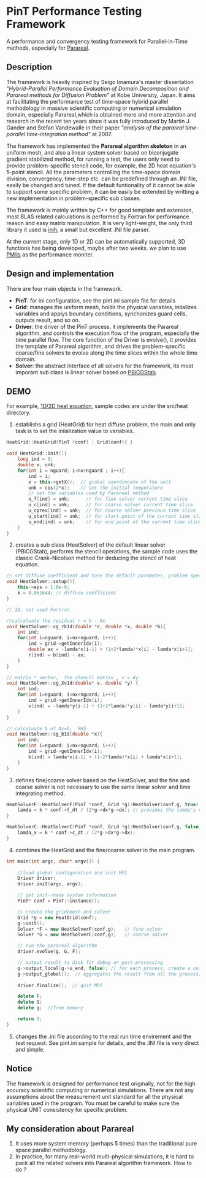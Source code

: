 # PinT Performance Testing Framework

A performance and convergency testing framework for Parallel-in-Time methods, especially for [Parareal](https://en.wikipedia.org/wiki/Parareal).

## Description

The framework is heavily inspired by Seigo Imamura's master dissertation *"Hybrid-Parallel Performance Evaluation of Domain Decomposition and Parareal methods for Diffusion Problem"* at Kobe University, Japan. It aims at facilitating the performance test of time-space hybrid parallel methodology in massive scientific computing or numerical simulation domain, especially Parareal,which is obtained more and more attention and research in the recent ten years since it was fully introduced by Martin J. Gander and Stefan Vandewalle in their paper *"analysis of the parareal time-parallel time-integration method"* at 2007.

The framework has implemented the **Parareal algorithm skeleton** in an uniform mesh, and also a linear system solver based on biconjugate gradient stabilized method, for running a test, the users only need to provide problem-specific stencil code, for example, the 2D heat equation's 5-point stencil. All the parameters controlling the time-space domain division, convergency, time-step etc. can be  predefined through an .INI file, easily be changed and tuned. If the default funtionality of it cannot be able to support some specific problem, it can be easily be extended by writting a new implementation in problem-specific sub classes. 

The framework is mainly written by C++ for good template and extension, most BLAS related calculations is performed by Fortran for performance reason and easy matrix manipulation. It is very light-weight, the only third library it used is [inih](https://github.com/benhoyt/inih), a small but excellent .INI file parser. 

At the current stage, only 1D or 2D can be automatically supported, 3D functions has being developed, maybe after two weeks. we plan to use [PMlib](https://github.com/avr-aics-riken/PMlib) as the performance moniter.  

## Design and implementation 

There are four main objects in the framework.
- **PinT**: for ini configuration, see the pint.ini sample file for details
- **Grid**: manages the uniform mesh, holds the physical variables, iniializes variables and applys boundary conditions, synchonizes guard cells, outputs result, and so on. 
- **Driver**: the driver of the PinT process. it implements the Parareal algorithm, and controls the execution flow of the program, especially the time parallel flow. The core function of the Driver is evolve(), it provides the template of Parareal algorithm, and drives the problem-specific coarse/fine solvers to evolve along the time slices within the whole time domain.    
- **Solver**: the abstract interface of all solvers for the framework, its most imporant sub class is linear solver based on [PBiCGStab](https://en.wikipedia.org/wiki/Biconjugate_gradient_stabilized_method).

## DEMO

For example, [1D/2D heat equation](https://commons.wikimedia.org/wiki/File:Heatequation_exampleB.gif), sample codes are under the src/heat directory.

1. establishs a grid (HeatGrid) for heat diffuse problem, the main and only task is to set the iniialization value to variables.

```c++
HeatGrid::HeatGrid(PinT *conf) : Grid(conf){ } 

void HeatGrid::init(){
    long ind = 0;
    double x, unk;
    for(int i = nguard; i<nx+nguard ; i++){
        ind = i;
        x = this->getX();  // global coordincate of the cell
        unk = cos(2*x);    // set the initial temperature
        // set the variables used by Parareal method 
        u_f[ind] = unk;      // for fine solver current time slice 
        u_c[ind] = unk;      // for coarse solver current time slice 
        u_cprev[ind] = unk;  // for coarse solver previous time slice
        u_start[ind] = unk;  // for start point of the current time slice
        u_end[ind] = unk;    // for end point of the current time slice
    }
}
```
2. creates a sub class (HeatSolver) of the default linear solver (PBiCGStab), performs the stencil operations, the sample code uses the classic Crank–Nicolson method for deducing the stencil of heat equation.

```c++
// set diffuse coefficient and tune the default parameter, problem specific
void HeatSolver::setup(){
    this->eps = 1.0e-6;
    k = 0.061644; // diffuse coefficient 
}

// 1D, not used Fortran

//calcaluate the residual r = b - Ax
void HeatSolver::cg_rk1d(double *r, double *x, double *b){
    int ind;
    for(int i=nguard; i<nx+nguard; i++){
        ind = grid->getInnerIdx(i);
        double ax = -lamda*x[i-1] + (1+2*lamda)*x[i] - lamda*x[i+1];  
        r[ind] = b[ind] - ax;
    }
}

// matrix * vector,  the stencil matrix , v = Ay
void HeatSolver::cg_Xv1d(double* v, double *y) {
    int ind;
    for(int i=nguard; i<nx+nguard; i++){
        ind = grid->getInnerIdx(i);
        v[ind] = -lamda*y[i-1] + (1+2*lamda)*y[i] - lamda*y[i+1];
    }
}

// calcaluate b of Ax=b,  RHS
void HeatSolver::cg_b1d(double *x){
    int ind;
    for(int i=nguard; i<nx+nguard; i++){
        ind = grid->getInnerIdx(i);
        b[ind] = lamda*x[i-1] + (1-2*lamda)*x[i] + lamda*x[i+1]; 
    }
}

```
3. defines fine/coarse solver based on the HeatSolver, and the fine and coarse solver is not necessary to use the same linear solver and time integrating method. 

```c++
HeatSolverF::HeatSolverF(PinT *conf, Grid *g):HeatSolver(conf,g, true) {
    lamda = k * conf->f_dt / (2*g->dx*g->dx); // provides the lamda's value
}

HeatSolverC::HeatSolverC(PinT *conf, Grid *g):HeatSolver(conf,g, false){
    lamda_x = k * conf->c_dt / (2*g->dx*g->dx);
}
```
4. combines the HeatGrid and the fine/coarse solver in the main program.

```c++
int main(int argc, char* argv[]) {
    
    //load global configuration and init MPI  
    Driver driver;
    driver.init(argc, argv);

    // get init-ready system information
    PinT* conf = PinT::instance();

    // create the grid/mesh and solver 
    Grid *g = new HeatGrid(conf);
    g->init();
    Solver *F = new HeatSolverF(conf,g);   // fine solver 
    Solver *G = new HeatSolverC(conf,g);   // coarse solver

    // run the parareal algorithm 
    driver.evolve(g, G, F);

    // output result to disk for debug or post-processing 
    g->output_local(g->u_end, false); // for each process, create a unique file
    g->output_global();  // aggregates the result from all the process, and dumps out one file.
    
    driver.finalize();  // quit MPI 

    delete F;  
    delete G;
    delete g;  //free memory

    return 0;
}

```
5. changes the .ini file according to the real run time envirement and the test request. See pint.ini sample for details, and the .INI file is very direct and simple. 


## Notice 

The framework is designed for performance test originally, not for the high accuracy scientific computing or numerical simulations. There are not any assumptions about the measurement unit standard for all the physical variables used in the program. You must be careful to make sure the physical UNIT consistency for specific problem.  


## My consideration about Parareal

1. It uses more system memory (perhaps 5 times) than the traditional pure space parallel methodology. 
2. In practice, for many real-world multi-physical simulations, it is hard to pack all the related solvers into Parareal algorithm framework. How to do ?   

